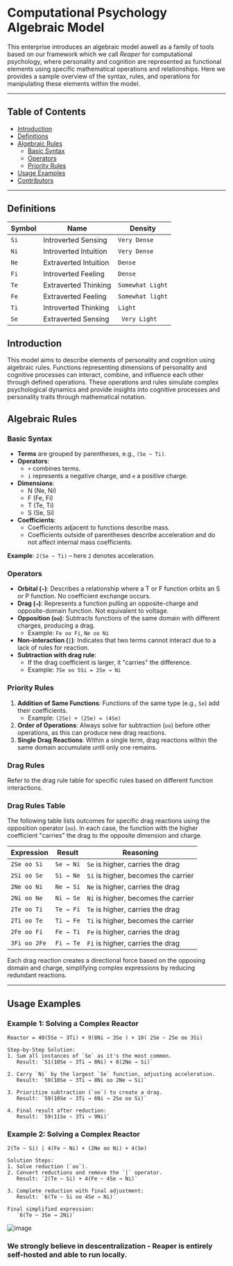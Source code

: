 
# Computational Psychology Algebraic Model

This enterprise introduces an algebraic model aswell as a family of tools based on our framework which we call _Reaper_ for computational psychology, where personality and cognition are represented as functional elements using specific mathematical operations and relationships. Here we provides a sample overview of the syntax, rules, and operations for manipulating these elements within the model.

---

## Table of Contents
- [Introduction](#introduction)
- [Definitions](#definitions)
- [Algebraic Rules](#algebraic-rules)
  - [Basic Syntax](#basic-syntax)
  - [Operators](#operators)
  - [Priority Rules](#priority-rules)
- [Usage Examples](#usage-examples)
- [Contributors](#contributors)

---


## Definitions

| Symbol      | Name           | Density                             |
|-----------------|------------------|---------------------------------------|
| `Si`     | Introverted Sensing        | `Very Dense`      |
| `Ni`     | Introverted Intuition       | `Very Dense`   |
| `Ne`     | Extraverted Intuition    | `Dense`      |
| `Fi`     | Introverted Feeling       | `Dense` |
| `Te`     | Extraverted Thinking        |  `Somewhat Light`  |
| `Fe`     | Extraverted Feeling| `Somewhat light`  |
| `Ti`     | Introverted Thinking        | `Light`       |
| `Se`    | Extraverted Sensing       | ` Very Light`       |


## Introduction
This model aims to describe elements of personality and cognition using algebraic rules. Functions representing dimensions of personality and cognitive processes can interact, combine, and influence each other through defined operations. These operations and rules simulate complex psychological dynamics and provide insights into cognitive processes and personality traits through mathematical notation.

## Algebraic Rules

### Basic Syntax
- **Terms** are grouped by parentheses, e.g., `(Se ~ Ti)`.
- **Operators**:
  - `+` combines terms.
  - `i` represents a negative charge, and `e` a positive charge.
- **Dimensions**:
  - N (Ne, Ni)
  - F (Fe, Fi)
  - T (Te, Ti)
  - S (Se, Si)
- **Coefficients**:
  - Coefficients adjacent to functions describe mass.
  - Coefficients outside of parentheses describe acceleration and do not affect internal mass coefficients.

**Example**: 
`2(Se ~ Ti)` – here `2` denotes acceleration.

### Operators
- **Orbital (`~`)**: Describes a relationship where a T or F function orbits an S or P function. No coefficient exchange occurs.
- **Drag (`→`)**: Represents a function pulling an opposite-charge and opposite-domain function. Not equivalent to voltage.
- **Opposition (`oo`)**: Subtracts functions of the same domain with different charges, producing a drag.
  - Example: `Fe oo Fi`, `Ne oo Ni`
- **Non-interaction (`|`)**: Indicates that two terms cannot interact due to a lack of rules for reaction.
- **Subtraction with drag rule**:
  - If the drag coefficient is larger, it "carries" the difference. 
  - Example: `7Se oo 5Si = 2Se → Ni`

### Priority Rules
1. **Addition of Same Functions**: Functions of the same type (e.g., `Se`) add their coefficients.
   - Example: `(2Se) + (2Se) = (4Se)`
2. **Order of Operations**: Always solve for subtraction (`oo`) before other operations, as this can produce new drag reactions.
3. **Single Drag Reactions**: Within a single term, drag reactions within the same domain accumulate until only one remains.

### Drag Rules
Refer to the drag rule table for specific rules based on different function interactions.

### Drag Rules Table

The following table lists outcomes for specific drag reactions using the opposition operator (`oo`). In each case, the function with the higher coefficient "carries" the drag to the opposite dimension and charge.

| Expression      | Result           | Reasoning                             |
|-----------------|------------------|---------------------------------------|
| `2Se oo Si`     | `Se → Ni`        | `Se` is higher, carries the drag      |
| `2Si oo Se`     | `Si → Ne`        | `Si` is higher, becomes the carrier   |
| `2Ne oo Ni`     | `Ne → Si`        | `Ne` is higher, carries the drag      |
| `2Ni oo Ne`     | `Ni → Se`        | `Ni` is higher, becomes the carrier   |
| `2Te oo Ti`     | `Te → Fi`        | `Te` is higher, carries the drag      |
| `2Ti oo Te`     | `Ti → Fe`        | `Ti` is higher, becomes the carrier   |
| `2Fe oo Fi`     | `Fe → Ti`        | `Fe` is higher, carries the drag      |
| `3Fi oo 2Fe`    | `Fi → Te`        | `Fi` is higher, carries the drag      |

Each drag reaction creates a directional force based on the opposing domain and charge, simplifying complex expressions by reducing redundant reactions.


---

## Usage Examples

### Example 1: Solving a Complex Reactor
```text
Reactor = 40(5Se ~ 3Ti) + 9(8Ni → 3Se ) + 10( 2Se ~ 2Se oo 3Si)

Step-by-Step Solution:
1. Sum all instances of `Se` as it's the most common.
   Result: `51(10Se ~ 3Ti → 8Ni) + 8(2Ne → Si)`

2. Carry `Ni` by the largest `Se` function, adjusting acceleration.
   Result: `59(10Se ~ 3Ti → 8Ni oo 2Ne → Si)`

3. Prioritize subtraction (`oo`) to create a drag.
   Result: `59(10Se ~ 3Ti → 6Ni → 2Se oo Si)`

4. Final result after reduction:
   Result: `59(11Se ~ 3Ti → 9Ni)`
```

### Example 2: Solving a Complex Reactor
```text
2(Te ~ Si) | 4(Fe ~ Ni) + (2Ne oo Ni) + 4(Se)

Solution Steps:
1. Solve reduction (`oo`).
2. Convert reductions and remove the `|` operator.
   Result: `2(Te ~ Si) + 4(Fe ~ 4Se → Ni)`

3. Complete reduction with final adjustment:
   Result: `6(Te ~ Si oo 4Se → Ni)`

Final simplified expression:
   `6(Te ~ 3Se → 2Ni)`
```

![image](https://github.com/user-attachments/assets/84c216e4-737b-458e-a0e2-9445c0299f59)


### We strongly believe in descentralization - Reaper is entirely self-hosted and able to run locally.
